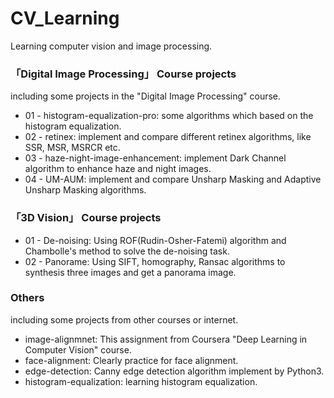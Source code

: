# CV_Learning
Learning computer vision and image processing.

### 「Digital Image Processing」 Course projects
including some projects in the "Digital Image Processing" course.
 - 01 - histogram-equalization-pro: some algorithms which based on the histogram equalization.
 - 02 - retinex: implement and compare different retinex algorithms, like SSR, MSR, MSRCR etc.
 - 03 - haze-night-image-enhancement: implement Dark Channel algorithm to enhance haze and night images.
 - 04 - UM-AUM: implement and compare Unsharp Masking and Adaptive Unsharp Masking algorithms.

### 「3D Vision」 Course projects

+ 01 - De-noising: Using ROF(Rudin-Osher-Fatemi) algorithm and Chambolle's method to solve the de-noising task.
+ 02 - Panorame: Using SIFT, homography, Ransac algorithms to synthesis three images and get a panorama image.

### Others
including some projects from other courses or internet.

+ image-alignmnet: This assignment from Coursera "Deep Learning in Computer Vision" course.
+ face-alignment: Clearly practice for face alignment.
+ edge-detection: Canny edge detection algorithm implement by Python3.
+ histogram-equalization: learning histogram equalization.

